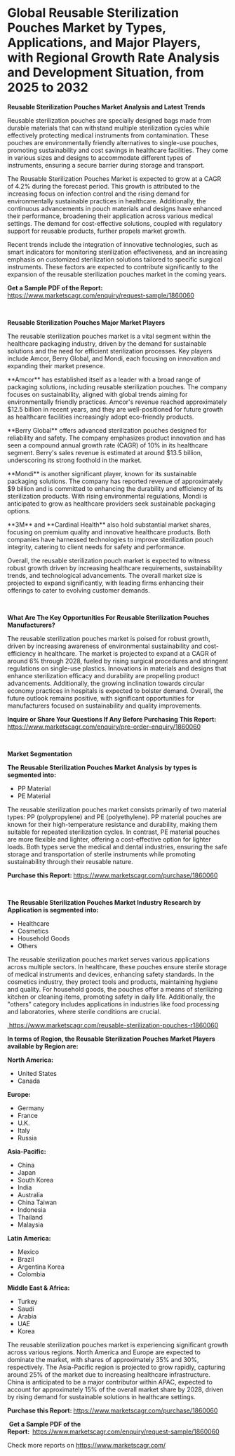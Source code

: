 <p><h1>Global Reusable Sterilization Pouches Market by Types, Applications, and Major Players, with Regional Growth Rate Analysis and Development Situation, from 2025 to 2032</h1></p><p><strong>Reusable Sterilization Pouches Market Analysis and Latest Trends</strong></p>
<p><p>Reusable sterilization pouches are specially designed bags made from durable materials that can withstand multiple sterilization cycles while effectively protecting medical instruments from contamination. These pouches are environmentally friendly alternatives to single-use pouches, promoting sustainability and cost savings in healthcare facilities. They come in various sizes and designs to accommodate different types of instruments, ensuring a secure barrier during storage and transport.</p><p>The Reusable Sterilization Pouches Market is expected to grow at a CAGR of 4.2% during the forecast period. This growth is attributed to the increasing focus on infection control and the rising demand for environmentally sustainable practices in healthcare. Additionally, the continuous advancements in pouch materials and designs have enhanced their performance, broadening their application across various medical settings. The demand for cost-effective solutions, coupled with regulatory support for reusable products, further propels market growth. </p><p>Recent trends include the integration of innovative technologies, such as smart indicators for monitoring sterilization effectiveness, and an increasing emphasis on customized sterilization solutions tailored to specific surgical instruments. These factors are expected to contribute significantly to the expansion of the reusable sterilization pouches market in the coming years.</p></p>
<p><strong>Get a Sample PDF of the Report:&nbsp;</strong> <a href="https://www.marketscagr.com/enquiry/request-sample/1860060?utm_campaign=2998&utm_medium=2&utm_source=Github&utm_content=ia&utm_term=02042025&utm_id=reusable-sterilization-pouches">https://www.marketscagr.com/enquiry/request-sample/1860060</a></p>
<p>&nbsp;</p>
<p><strong>Reusable Sterilization Pouches Major Market Players</strong></p>
<p><p>The reusable sterilization pouches market is a vital segment within the healthcare packaging industry, driven by the demand for sustainable solutions and the need for efficient sterilization processes. Key players include Amcor, Berry Global, and Mondi, each focusing on innovation and expanding their market presence.</p><p>**Amcor** has established itself as a leader with a broad range of packaging solutions, including reusable sterilization pouches. The company focuses on sustainability, aligned with global trends aiming for environmentally friendly practices. Amcor's revenue reached approximately $12.5 billion in recent years, and they are well-positioned for future growth as healthcare facilities increasingly adopt eco-friendly products.</p><p>**Berry Global** offers advanced sterilization pouches designed for reliability and safety. The company emphasizes product innovation and has seen a compound annual growth rate (CAGR) of 10% in its healthcare segment. Berry's sales revenue is estimated at around $13.5 billion, underscoring its strong foothold in the market.</p><p>**Mondi** is another significant player, known for its sustainable packaging solutions. The company has reported revenue of approximately $9 billion and is committed to enhancing the durability and efficiency of its sterilization products. With rising environmental regulations, Mondi is anticipated to grow as healthcare providers seek sustainable packaging options.</p><p>**3M** and **Cardinal Health** also hold substantial market shares, focusing on premium quality and innovative healthcare products. Both companies have harnessed technologies to improve sterilization pouch integrity, catering to client needs for safety and performance.</p><p>Overall, the reusable sterilization pouch market is expected to witness robust growth driven by increasing healthcare requirements, sustainability trends, and technological advancements. The overall market size is projected to expand significantly, with leading firms enhancing their offerings to cater to evolving customer demands.</p></p>
<p>&nbsp;</p>
<p><strong>What Are The Key Opportunities For Reusable Sterilization Pouches Manufacturers?</strong></p>
<p><p>The reusable sterilization pouches market is poised for robust growth, driven by increasing awareness of environmental sustainability and cost-efficiency in healthcare. The market is projected to expand at a CAGR of around 6% through 2028, fueled by rising surgical procedures and stringent regulations on single-use plastics. Innovations in materials and designs that enhance sterilization efficacy and durability are propelling product advancements. Additionally, the growing inclination towards circular economy practices in hospitals is expected to bolster demand. Overall, the future outlook remains positive, with significant opportunities for manufacturers focused on sustainability and quality improvements.</p></p>
<p><strong>Inquire or Share Your Questions If Any Before Purchasing This Report:</strong> <a href="https://www.marketscagr.com/enquiry/pre-order-enquiry/1860060?utm_campaign=2998&utm_medium=2&utm_source=Github&utm_content=ia&utm_term=02042025&utm_id=reusable-sterilization-pouches">https://www.marketscagr.com/enquiry/pre-order-enquiry/1860060</a></p>
<p>&nbsp;</p>
<p><strong>Market Segmentation</strong></p>
<p><strong>The Reusable Sterilization Pouches Market Analysis by types is segmented into:</strong></p>
<p><ul><li>PP Material</li><li>PE Material</li></ul></p>
<p><p>The reusable sterilization pouches market consists primarily of two material types: PP (polypropylene) and PE (polyethylene). PP material pouches are known for their high-temperature resistance and durability, making them suitable for repeated sterilization cycles. In contrast, PE material pouches are more flexible and lighter, offering a cost-effective option for lighter loads. Both types serve the medical and dental industries, ensuring the safe storage and transportation of sterile instruments while promoting sustainability through their reusable nature.</p></p>
<p><strong>Purchase this Report:&nbsp;</strong><a href="https://www.marketscagr.com/purchase/1860060?utm_campaign=2998&utm_medium=2&utm_source=Github&utm_content=ia&utm_term=02042025&utm_id=reusable-sterilization-pouches">https://www.marketscagr.com/purchase/1860060</a></p>
<p>&nbsp;</p>
<p><strong>The Reusable Sterilization Pouches Market Industry Research by Application is segmented into:</strong></p>
<p><ul><li>Healthcare</li><li>Cosmetics</li><li>Household Goods</li><li>Others</li></ul></p>
<p><p>The reusable sterilization pouches market serves various applications across multiple sectors. In healthcare, these pouches ensure sterile storage of medical instruments and devices, enhancing safety standards. In the cosmetics industry, they protect tools and products, maintaining hygiene and quality. For household goods, the pouches offer a means of sterilizing kitchen or cleaning items, promoting safety in daily life. Additionally, the "others" category includes applications in industries like food processing and laboratories, where sterile conditions are crucial.</p></p>
<p><a href="https://www.marketscagr.com/reusable-sterilization-pouches-r1860060?utm_campaign=2998&utm_medium=2&utm_source=Github&utm_content=ia&utm_term=02042025&utm_id=reusable-sterilization-pouches">&nbsp;https://www.marketscagr.com/reusable-sterilization-pouches-r1860060</a></p>
<p><strong>In terms of Region, the Reusable Sterilization Pouches Market Players available by Region are:</strong></p>
<p>
    <p> <strong> North America: </strong>
        <ul>
            <li>United States</li>
            <li>Canada</li>
        </ul>
        </p> 
    <p> <strong> Europe: </strong>
        <ul>
            <li>Germany</li>
            <li>France</li>
            <li>U.K.</li>
            <li>Italy</li>
            <li>Russia</li>
        </ul>
        </p> 
    <p> <strong> Asia-Pacific: </strong>
        <ul>
            <li>China</li>
            <li>Japan</li>
            <li>South Korea</li>
            <li>India</li>
            <li>Australia</li>
            <li>China Taiwan</li>
            <li>Indonesia</li>
            <li>Thailand</li>
            <li>Malaysia</li>
        </ul>
        </p> 
    <p> <strong> Latin America: </strong>
        <ul>
            <li>Mexico</li>
            <li>Brazil</li>
            <li>Argentina Korea</li>
            <li>Colombia</li>
        </ul>
        </p> 
    <p> <strong> Middle East & Africa: </strong>
        <ul>
            <li>Turkey</li>
            <li>Saudi</li>
            <li>Arabia</li>
            <li>UAE</li>
            <li>Korea</li>
        </ul>
    </p>
    </p>
<p><p>The reusable sterilization pouches market is experiencing significant growth across various regions. North America and Europe are expected to dominate the market, with shares of approximately 35% and 30%, respectively. The Asia-Pacific region is projected to grow rapidly, capturing around 25% of the market due to increasing healthcare infrastructure. China is anticipated to be a major contributor within APAC, expected to account for approximately 15% of the overall market share by 2028, driven by rising demand for sustainable solutions in healthcare settings.</p></p>
<p><strong>Purchase this Report: </strong><a href="https://www.marketscagr.com/purchase/1860060?utm_campaign=2998&utm_medium=2&utm_source=Github&utm_content=ia&utm_term=02042025&utm_id=reusable-sterilization-pouches">https://www.marketscagr.com/purchase/1860060</a></p>
<p>&nbsp;<strong>Get a Sample PDF of the Report:&nbsp;&nbsp;</strong><a href="https://www.marketscagr.com/enquiry/request-sample/1860060?utm_campaign=2998&utm_medium=2&utm_source=Github&utm_content=ia&utm_term=02042025&utm_id=reusable-sterilization-pouches">https://www.marketscagr.com/enquiry/request-sample/1860060</a></p>
<p><strong></strong></p>
<p>Check more reports on <a href="https://www.marketscagr.com/?utm_campaign=2998&utm_medium=2&utm_source=Github&utm_content=ia&utm_term=02042025&utm_id=reusable-sterilization-pouches">https://www.marketscagr.com/</a></p>